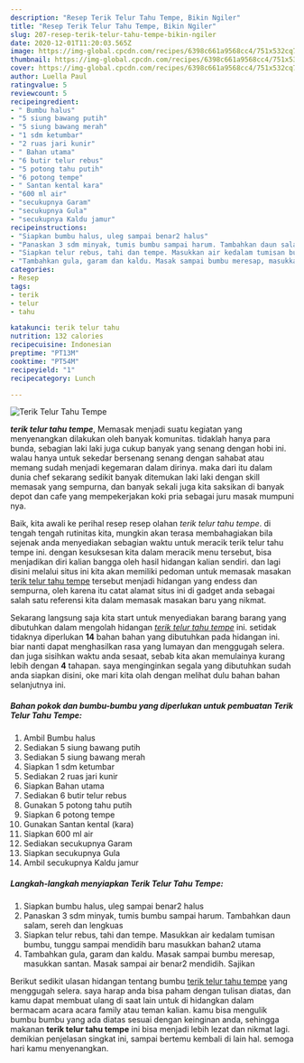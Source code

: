 ```yaml
---
description: "Resep Terik Telur Tahu Tempe, Bikin Ngiler"
title: "Resep Terik Telur Tahu Tempe, Bikin Ngiler"
slug: 207-resep-terik-telur-tahu-tempe-bikin-ngiler
date: 2020-12-01T11:20:03.565Z
image: https://img-global.cpcdn.com/recipes/6398c661a9568cc4/751x532cq70/terik-telur-tahu-tempe-foto-resep-utama.jpg
thumbnail: https://img-global.cpcdn.com/recipes/6398c661a9568cc4/751x532cq70/terik-telur-tahu-tempe-foto-resep-utama.jpg
cover: https://img-global.cpcdn.com/recipes/6398c661a9568cc4/751x532cq70/terik-telur-tahu-tempe-foto-resep-utama.jpg
author: Luella Paul
ratingvalue: 5
reviewcount: 5
recipeingredient:
- " Bumbu halus"
- "5 siung bawang putih"
- "5 siung bawang merah"
- "1 sdm ketumbar"
- "2 ruas jari kunir"
- " Bahan utama"
- "6 butir telur rebus"
- "5 potong tahu putih"
- "6 potong tempe"
- " Santan kental kara"
- "600 ml air"
- "secukupnya Garam"
- "secukupnya Gula"
- "secukupnya Kaldu jamur"
recipeinstructions:
- "Siapkan bumbu halus, uleg sampai benar2 halus"
- "Panaskan 3 sdm minyak, tumis bumbu sampai harum. Tambahkan daun salam, sereh dan lengkuas"
- "Siapkan telur rebus, tahi dan tempe. Masukkan air kedalam tumisan bumbu, tunggu sampai mendidih baru masukkan bahan2 utama"
- "Tambahkan gula, garam dan kaldu. Masak sampai bumbu meresap, masukkan santan. Masak sampai air benar2 mendidih. Sajikan"
categories:
- Resep
tags:
- terik
- telur
- tahu

katakunci: terik telur tahu 
nutrition: 132 calories
recipecuisine: Indonesian
preptime: "PT13M"
cooktime: "PT54M"
recipeyield: "1"
recipecategory: Lunch

---
```



![Terik Telur Tahu Tempe](https://img-global.cpcdn.com/recipes/6398c661a9568cc4/751x532cq70/terik-telur-tahu-tempe-foto-resep-utama.jpg)

<b><i>terik telur tahu tempe</i></b>, Memasak menjadi suatu kegiatan yang menyenangkan dilakukan oleh banyak komunitas. tidaklah hanya para bunda, sebagian laki laki juga cukup banyak yang senang dengan hobi ini. walau hanya untuk sekedar bersenang senang dengan sahabat atau memang sudah menjadi kegemaran dalam dirinya. maka dari itu dalam dunia chef sekarang sedikit banyak ditemukan laki laki dengan skill memasak yang sempurna, dan banyak sekali juga kita saksikan di banyak depot dan cafe yang mempekerjakan koki pria sebagai juru masak mumpuni nya.

Baik, kita awali ke perihal resep resep olahan <i>terik telur tahu tempe</i>. di tengah tengah rutinitas kita, mungkin akan terasa membahagiakan bila sejenak anda menyediakan sebagian waktu untuk meracik terik telur tahu tempe ini. dengan kesuksesan kita dalam meracik menu tersebut, bisa menjadikan diri kalian bangga oleh hasil hidangan kalian sendiri. dan lagi disini melalui situs ini kita akan memiliki pedoman untuk memasak masakan <u>terik telur tahu tempe</u> tersebut menjadi hidangan yang endess dan sempurna, oleh karena itu catat alamat situs ini di gadget anda sebagai salah satu referensi kita dalam memasak masakan baru yang nikmat.




Sekarang langsung saja kita start untuk menyediakan barang barang yang dibutuhkan dalam mengolah hidangan <u><i>terik telur tahu tempe</i></u> ini. setidak tidaknya diperlukan <b>14</b> bahan bahan yang dibutuhkan pada hidangan ini. biar nanti dapat menghasilkan rasa yang lumayan dan menggugah selera. dan juga sisihkan waktu anda sesaat, sebab kita akan memulainya kurang lebih dengan <b>4</b> tahapan. saya menginginkan segala yang dibutuhkan sudah anda siapkan disini, oke mari kita olah dengan melihat dulu bahan bahan selanjutnya ini.

<!--inarticleads1-->

##### Bahan pokok dan bumbu-bumbu yang diperlukan untuk pembuatan Terik Telur Tahu Tempe:

1. Ambil  Bumbu halus
1. Sediakan 5 siung bawang putih
1. Sediakan 5 siung bawang merah
1. Siapkan 1 sdm ketumbar
1. Sediakan 2 ruas jari kunir
1. Siapkan  Bahan utama
1. Sediakan 6 butir telur rebus
1. Gunakan 5 potong tahu putih
1. Siapkan 6 potong tempe
1. Gunakan  Santan kental (kara)
1. Siapkan 600 ml air
1. Sediakan secukupnya Garam
1. Siapkan secukupnya Gula
1. Ambil secukupnya Kaldu jamur




<!--inarticleads2-->

##### Langkah-langkah menyiapkan Terik Telur Tahu Tempe:

1. Siapkan bumbu halus, uleg sampai benar2 halus
1. Panaskan 3 sdm minyak, tumis bumbu sampai harum. Tambahkan daun salam, sereh dan lengkuas
1. Siapkan telur rebus, tahi dan tempe. Masukkan air kedalam tumisan bumbu, tunggu sampai mendidih baru masukkan bahan2 utama
1. Tambahkan gula, garam dan kaldu. Masak sampai bumbu meresap, masukkan santan. Masak sampai air benar2 mendidih. Sajikan




Berikut sedikit ulasan hidangan tentang bumbu <u>terik telur tahu tempe</u> yang menggugah selera. saya harap anda bisa paham dengan tulisan diatas, dan kamu dapat membuat ulang di saat lain untuk di hidangkan dalam bermacam acara acara family atau teman kalian. kamu bisa mengulik bumbu bumbu yang ada diatas sesuai dengan keinginan anda, sehingga makanan <b>terik telur tahu tempe</b> ini bisa menjadi lebih lezat dan nikmat lagi. demikian penjelasan singkat ini, sampai bertemu kembali di lain hal. semoga hari kamu menyenangkan.
